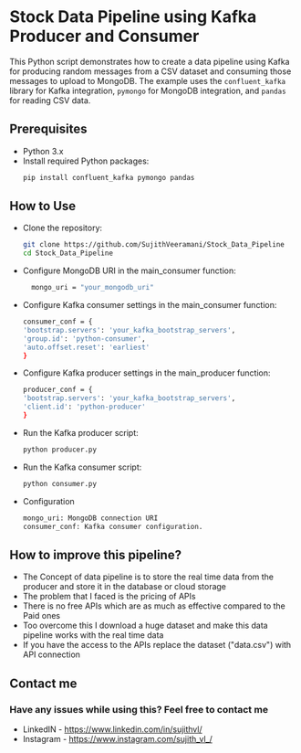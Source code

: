 # Stock Data Pipeline using Kafka Producer and Consumer 

This Python script demonstrates how to create a data pipeline using Kafka for producing random messages from a CSV dataset and consuming those messages to upload to MongoDB. The example uses the `confluent_kafka` library for Kafka integration, `pymongo` for MongoDB integration, and `pandas` for reading CSV data.

## Prerequisites

- Python 3.x
- Install required Python packages:
  ```bash
  pip install confluent_kafka pymongo pandas

  
## How to Use
- Clone the repository:
  ```bash
  git clone https://github.com/SujithVeeramani/Stock_Data_Pipeline
  cd Stock_Data_Pipeline

- Configure MongoDB URI in the main_consumer function:
  ```bash
    mongo_uri = "your_mongodb_uri"
- Configure Kafka consumer settings in the main_consumer function:
    ```bash
    consumer_conf = {
    'bootstrap.servers': 'your_kafka_bootstrap_servers',
    'group.id': 'python-consumer',
    'auto.offset.reset': 'earliest'
    }
- Configure Kafka producer settings in the main_producer function:
    ```bash
    producer_conf = {
    'bootstrap.servers': 'your_kafka_bootstrap_servers',
    'client.id': 'python-producer'
  }
- Run the Kafka producer script:
  ```bash
  python producer.py
- Run the Kafka consumer script:
  ```bash
  python consumer.py
- Configuration
  ```bash
  mongo_uri: MongoDB connection URI
  consumer_conf: Kafka consumer configuration.


## How to improve this pipeline?

- The Concept of data pipeline is to store the real time data from the producer and store it in the database or cloud storage
- The problem that I faced is the pricing of APIs 
- There is no free APIs which are as much as effective compared to the Paid ones
- Too overcome this I download a huge dataset and make this data pipeline works with the real time data
- If you have the access to the APIs replace the dataset ("data.csv") with API connection

## Contact me
### Have any issues while using this? Feel free to contact me

- LinkedIN  - https://www.linkedin.com/in/sujithvl/
- Instagram - https://www.instagram.com/sujith_vl_/
